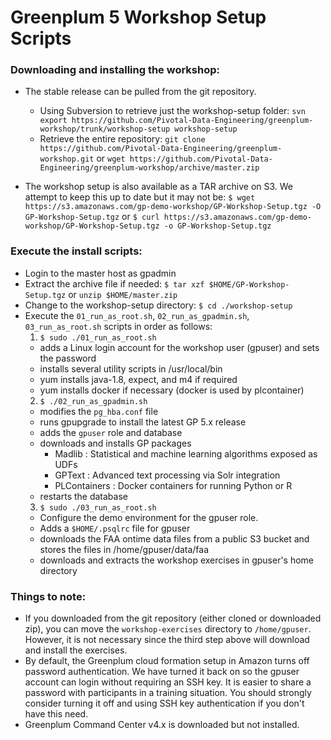 # Greenplum 5 Workshop Setup Scripts

### Downloading and installing the workshop:
* The stable release can be pulled from the git repository.
  - Using Subversion to retrieve just the workshop-setup folder:
`svn export https://github.com/Pivotal-Data-Engineering/greenplum-workshop/trunk/workshop-setup workshop-setup`
  - Retrieve the entire repository:
`git clone https://github.com/Pivotal-Data-Engineering/greenplum-workshop.git` or
`wget https://github.com/Pivotal-Data-Engineering/greenplum-workshop/archive/master.zip`

* The workshop setup is also available as a TAR archive on S3. We attempt to keep this up to date but it may not be:
`$ wget https://s3.amazonaws.com/gp-demo-workshop/GP-Workshop-Setup.tgz -O GP-Workshop-Setup.tgz` or
`$ curl https://s3.amazonaws.com/gp-demo-workshop/GP-Workshop-Setup.tgz -o GP-Workshop-Setup.tgz`

### Execute the install scripts:
* Login to the master host as gpadmin
* Extract the archive file if needed:
`$ tar xzf $HOME/GP-Workshop-Setup.tgz` or `unzip $HOME/master.zip`
* Change to the workshop-setup directory:
`$ cd ./workshop-setup`
* Execute the `01_run_as_root.sh`, `02_run_as_gpadmin.sh`, `03_run_as_root.sh` scripts in order as follows:
  1. `$ sudo ./01_run_as_root.sh`
    - adds a Linux login account for the workshop user (gpuser) and sets the password
    - installs several utility scripts in /usr/local/bin
    - yum installs java-1.8, expect, and m4 if required
    - yum installs docker if necessary (docker is used by plcontainer)
  2. `$ ./02_run_as_gpadmin.sh`
    - modifies the `pg_hba.conf` file
    - runs gpupgrade to install the latest GP 5.x release
    - adds the `gpuser` role and database
    - downloads and installs GP packages
      - Madlib : Statistical and machine learning algorithms exposed as UDFs
      - GPText : Advanced text processing via Solr integration
      - PLContainers : Docker containers for running Python or R
    - restarts the database
  3. `$ sudo ./03_run_as_root.sh`
    - Configure the demo environment for the gpuser role.
    - Adds a `$HOME/.psqlrc` file for gpuser
    - downloads the FAA ontime data files from a public S3 bucket and stores the files in /home/gpuser/data/faa
    - downloads and extracts the workshop exercises in gpuser's home directory

### Things to note:
* If you downloaded from the git repository (either cloned or downloaded zip), you can move the `workshop-exercises` directory to `/home/gpuser`. However, it is not necessary since the third step above will download and install the exercises.
* By default, the Greenplum cloud formation setup in Amazon turns off password authentication. We have turned it back on so the gpuser account can login without requiring an SSH key. It is easier to share a password with participants in a training situation. You should strongly consider turning it off and using SSH key authentication if you don't have this need.
* Greenplum Command Center v4.x is downloaded but not installed.
